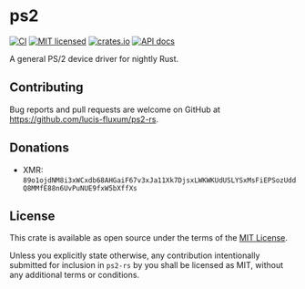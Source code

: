 # ps2
[![CI](https://github.com/lucis-fluxum/ps2-rs/actions/workflows/ci.yml/badge.svg)](https://github.com/lucis-fluxum/ps2-rs/actions/workflows/ci.yml)
[![MIT licensed](https://img.shields.io/badge/license-MIT-blue.svg)](./LICENSE)
[![crates.io](https://img.shields.io/crates/v/ps2.svg)](https://crates.io/crates/ps2)
[![API docs](https://docs.rs/ps2/badge.svg)](https://docs.rs/ps2)

A general PS/2 device driver for nightly Rust.

## Contributing

Bug reports and pull requests are welcome on GitHub at https://github.com/lucis-fluxum/ps2-rs.

## Donations

- XMR: `89o1ojdNM8i3xWCxdb68AHGaiF67v3xJa11Xk7DjsxLWKWKUdUSLYSxMsFiEPSozUddQ8MMfE88n6UvPuNUE9fxW5bXffXs`

## License

This crate is available as open source under the terms of the
[MIT License](https://opensource.org/licenses/MIT).

Unless you explicitly state otherwise, any contribution intentionally submitted for inclusion in
`ps2-rs` by you shall be licensed as MIT, without any additional terms or conditions.
